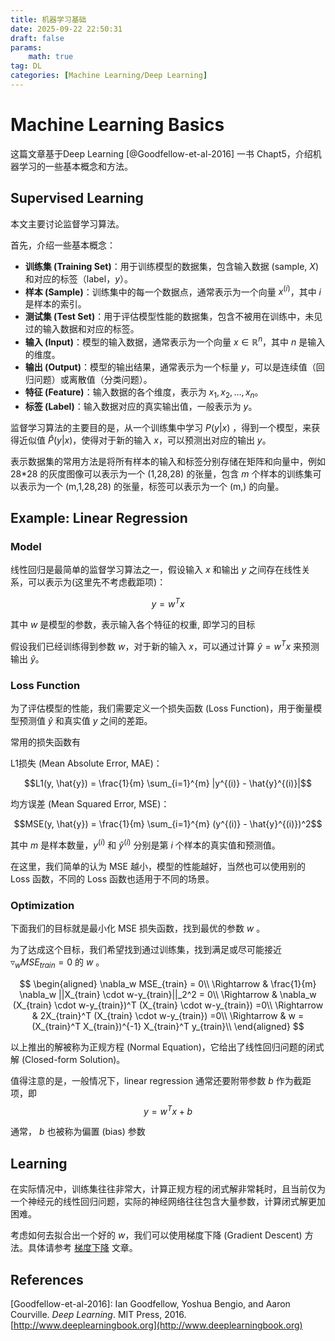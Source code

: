 ```yaml
---
title: 机器学习基础
date: 2025-09-22 22:50:31
draft: false
params:
    math: true
tag: DL
categories: [Machine Learning/Deep Learning]
---
```


# Machine Learning Basics

这篇文章基于Deep Learning [@Goodfellow-et-al-2016] 一书 Chapt5，介绍机器学习的一些基本概念和方法。

## Supervised Learning

本文主要讨论监督学习算法。

首先，介绍一些基本概念：

- **训练集 (Training Set)**：用于训练模型的数据集，包含输入数据 (sample, $X$)和对应的标签（label，$y$）。
- **样本 (Sample)**：训练集中的每一个数据点，通常表示为一个向量 $x^{(i)}$，其中 $i$ 是样本的索引。
- **测试集 (Test Set)**：用于评估模型性能的数据集，包含不被用在训练中，未见过的输入数据和对应的标签。
- **输入 (Input)**：模型的输入数据，通常表示为一个向量 $x \in \mathbb{R}^n$，其中 $n$ 是输入的维度。
- **输出 (Output)**：模型的输出结果，通常表示为一个标量 $y$，可以是连续值（回归问题）或离散值（分类问题）。
- **特征 (Feature)**：输入数据的各个维度，表示为 $x_1, x_2, \ldots, x_n$。
- **标签 (Label)**：输入数据对应的真实输出值，一般表示为 $y$。

监督学习算法的主要目的是，从一个训练集中学习 $P(y|x)$ ，得到一个模型，来获得近似值 $\hat{P}(y|x)$，使得对于新的输入 $x$，可以预测出对应的输出 $y$。

表示数据集的常用方法是将所有样本的输入和标签分别存储在矩阵和向量中，例如 28*28 的灰度图像可以表示为一个 (1,28,28) 的张量，包含 $m$ 个样本的训练集可以表示为一个 (m,1,28,28) 的张量，标签可以表示为一个 (m,) 的向量。

## Example: Linear Regression

### Model

线性回归是最简单的监督学习算法之一，假设输入 $x$ 和输出 $y$ 之间存在线性关系，可以表示为(这里先不考虑截距项)：

$$y = w^T x $$

其中 $w$ 是模型的参数，表示输入各个特征的权重, 即学习的目标

假设我们已经训练得到参数 $w$，对于新的输入 $x$，可以通过计算 $\hat{y} = w^T x$ 来预测输出 $\hat{y}$。

### Loss Function

为了评估模型的性能，我们需要定义一个损失函数 (Loss Function)，用于衡量模型预测值 $\hat{y}$ 和真实值 $y$ 之间的差距。

常用的损失函数有

L1损失 (Mean Absolute Error, MAE)：

$$L1(y, \hat{y}) = \frac{1}{m} \sum_{i=1}^{m} |y^{(i)} - \hat{y}^{(i)}|$$

均方误差 (Mean Squared Error, MSE)：

$$MSE(y, \hat{y}) = \frac{1}{m} \sum_{i=1}^{m} (y^{(i)} - \hat{y}^{(i)})^2$$

其中 $m$ 是样本数量，$y^{(i)}$ 和 $\hat{y}^{(i)}$ 分别是第 $i$ 个样本的真实值和预测值。

在这里，我们简单的认为 MSE 越小，模型的性能越好，当然也可以使用别的 Loss 函数，不同的 Loss 函数也适用于不同的场景。

### Optimization

下面我们的目标就是最小化 MSE 损失函数，找到最优的参数 $w$ 。

为了达成这个目标，我们希望找到通过训练集，找到满足或尽可能接近 $\triangledown_w MSE_{train}=0$ 的 $w$ 。

$$
\begin{aligned}
\nabla_w MSE_{train} = 0\\
\Rightarrow & \frac{1}{m} \nabla_w ||X_{train} \cdot w-y_{train}||_2^2 = 0\\
\Rightarrow & \nabla_w (X_{train} \cdot w-y_{train})^T (X_{train} \cdot w-y_{train}) =0\\
\Rightarrow & 2X_{train}^T (X_{train} \cdot w-y_{train}) =0\\
\Rightarrow & w = (X_{train}^T X_{train})^{-1} X_{train}^T y_{train}\\
\end{aligned}
$$

以上推出的解被称为正规方程 (Normal Equation)，它给出了线性回归问题的闭式解 (Closed-form Solution)。

值得注意的是，一般情况下，linear regression 通常还要附带参数 $b$ 作为截距项，即
$$y = w^T x + b$$

通常， $b$ 也被称为偏置 (bias) 参数

## Learning

在实际情况中，训练集往往非常大，计算正规方程的闭式解非常耗时，且当前仅为一个神经元的线性回归问题，实际的神经网络往往包含大量参数，计算闭式解更加困难。

考虑如何去拟合出一个好的 $w$，我们可以使用梯度下降 (Gradient Descent) 方法。具体请参考 [梯度下降](/gradient-descent) 文章。

## References

[Goodfellow-et-al-2016]: Ian Goodfellow, Yoshua Bengio, and Aaron Courville. *Deep Learning*. MIT Press, 2016. [http://www.deeplearningbook.org](http://www.deeplearningbook.org)
